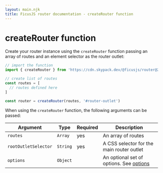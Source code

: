 ```yaml
---
layout: main.njk
title: FicusJS router documentation - createRouter function
---
```

# createRouter function

Create your router instance using the `createRouter` function passing an array of routes and an element selector as the router outlet:

```js
// import the function
import { createRouter } from 'https://cdn.skypack.dev/@ficusjs/router@2'

// create list of routes
const routes = [
  // routes defined here
]

const router = createRouter(routes, '#router-outlet')
```

When using the `createRouter` function, the following arguments can be passed:

| Argument | Type | Required | Description                                                                                                                                                                              |
| --- | --- | --- | --- |
| `routes` | `Array` | yes | An array of routes |
| `rootOutletSelector` | `String` | yes | A CSS selector for the main router outlet |
| `options` | `Object` | | An optional set of options. See [options](#options) |
